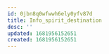```yaml
---
id: 0jbn8q0wfwwh6ely0yfv87d
title: Info_spirit_destination
desc: ''
updated: 1681956152651
created: 1681956152651
---
```

